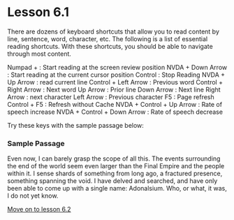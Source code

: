 # Lesson 6.1

There are dozens of keyboard shortcuts that allow you to read content by
line, sentence, word, character, etc. The following is a list of
essential reading shortcuts. With these shortcuts, you should be able to
navigate through most content.

Numpad +
:   Start reading at the screen review position
NVDA + Down Arrow
:   Start reading at the current cursor position
Control
:   Stop Reading
NVDA + Up Arrow
:   read current line
Control + Left Arrow
:   Previous word
Control + Right Arrow
:   Next word
Up Arrow
:   Prior line
Down Arrow
:   Next line
Right Arrow
:   next character
Left Arrow
:   Previous character
F5
:   Page refresh
Control + F5
:   Refresh without Cache
NVDA + Control + Up Arrow
:   Rate of speech increase
NVDA + Control + Down Arrow
:   Rate of speech decrease

Try these keys with the sample passage below:

### Sample Passage

Even now, I can barely grasp the scope of all this. The events surrounding the end of the world seem even larger than the Final Empire and the people within it. I sense shards of something from long ago, a fractured presence, something spanning the void.
I have delved and searched, and have only been able to come up with a single name: Adonalsium. Who, or what, it was, I do not yet know.

[Move on to lesson 6.2](https://moodle.alassist.us/mod/url/view.php?id=2648)